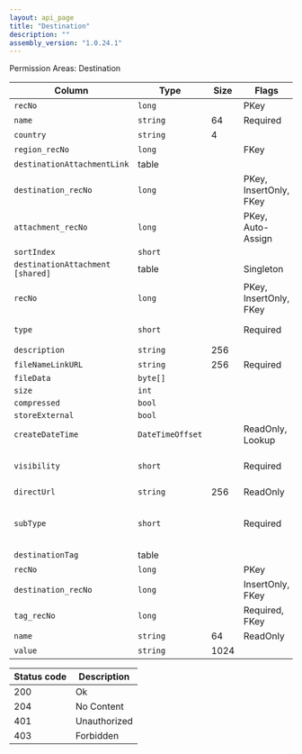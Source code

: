 ```yaml
---
layout: api_page
title: "Destination"
description: ""
assembly_version: "1.0.24.1"
---
```




Permission Areas: Destination

| Column | Type | Size | Flags | Table | Description |
| ------ | ---- | ---- | ----- | ----- | ----------- |
| `recNo` | `long` |  | PKey | `destination` | 
| `name` | `string` | 64 | Required | `destination` | 
| `country` | `string` | 4 |  | `destination` | 
| `region_recNo` | `long` |  | FKey | `destination` | 
| `destinationAttachmentLink ` | table |  |  | `destination` | 
| `destination_recNo` | `long` |  | PKey, InsertOnly, FKey | `destinationAttachmentLink` | 
| `attachment_recNo` | `long` |  | PKey, Auto-Assign | `destinationAttachmentLink` | 
| `sortIndex` | `short` |  |  | `destinationAttachmentLink` | 
| `destinationAttachment  [shared]` | table |  | Singleton | `destinationAttachmentLink` | 
| `recNo` | `long` |  | PKey, InsertOnly, FKey | `attachment` | 
| `type` | `short` |  | Required | `attachment` | Link = 1, File = 2
| `description` | `string` | 256 |  | `attachment` | 
| `fileNameLinkURL` | `string` | 256 | Required | `attachment` | 
| `fileData` | `byte[]` |  |  | `attachment` | 
| `size` | `int` |  |  | `attachment` | 
| `compressed` | `bool` |  |  | `attachment` | 
| `storeExternal` | `bool` |  |  | `attachment` | 
| `createDateTime` | `DateTimeOffset` |  | ReadOnly, Lookup | `attachment` | 
| `visibility` | `short` |  | Required | `attachment` | Public = 1, Private = 2, Internal = 3
| `directUrl` | `string` | 256 | ReadOnly | `attachment` | 
| `subType` | `short` |  | Required | `attachment` | Document = 1, Image = 2, Other = 3
| `destinationTag ` | table |  |  | `destination` | 
| `recNo` | `long` |  | PKey | `destinationTag` | 
| `destination_recNo` | `long` |  | InsertOnly, FKey | `destinationTag` | 
| `tag_recNo` | `long` |  | Required, FKey | `destinationTag` | 
| `name` | `string` | 64 | ReadOnly | `destinationTag` | 
| `value` | `string` | 1024 |  | `destinationTag` | 

| Status code | Description |
| ----------- | ----------- |
| 200 | Ok |
| 204 | No Content |
| 401 | Unauthorized |
| 403 | Forbidden |


